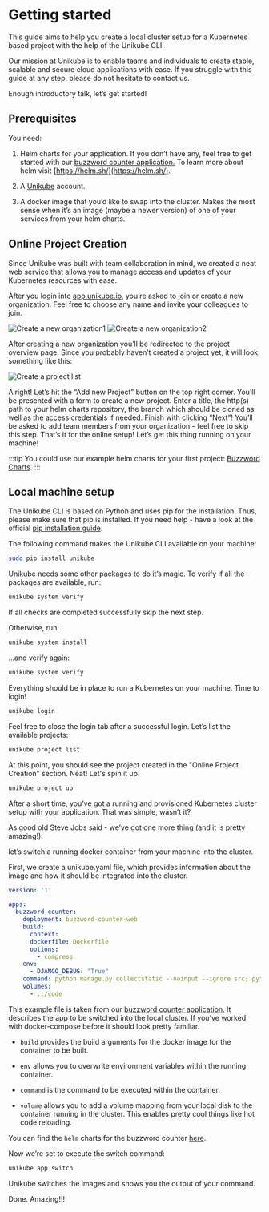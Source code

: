 # Getting started

  

This guide aims to help you create a local cluster setup for a Kubernetes based project with the help of the Unikube CLI.

  

Our mission at Unikube is to enable teams and individuals to create stable, scalable and secure cloud applications with ease. If you struggle with this guide at any step, please do not hesitate to contact us.

  

Enough introductory talk, let’s get started!

## Prerequisites

  

You need:

1.  Helm charts for your application. If you don’t have any, feel free to get started with our [buzzword counter application.](https://github.com/Blueshoe/buzzword-counter) To learn more about helm visit [https://helm.sh/](https://helm.sh/).
    
2.  A [Unikube](https://app.unikube.io) account.
    
3.  A docker image that you’d like to swap into the cluster. Makes the most sense when it’s an image (maybe a newer version) of one of your services from your helm charts.
    

## Online Project Creation

Since Unikube was built with team collaboration in mind, we created a neat web service that allows you to manage access and updates of your Kubernetes resources with ease.

After you login into [app.unikube.io](https://login.unikube.io/auth/realms/unikube/protocol/openid-connect/auth?client_id=frontend&redirect_uri=https%3A%2F%2Fapp.unikube.io%2F&state=3fb1027f-8b5c-4b28-8fe8-791dd998ff74&response_mode=fragment&response_type=code&scope=openid&nonce=3720bb97-7ea1-4587-8028-974f71f5b8d2), you’re asked to join or create a new organization. Feel free to choose any name and invite your colleagues to join.

![Create a new organization1](/docs/img/screenshot_create-new-organization1.png)
![Create a new organization2](/docs/img/screenshot_create-new-organization2.png)


After creating a new organization you’ll be redirected to the project overview page. Since you probably haven’t created a project yet, it will look something like this:

![Create a project list](/docs/img/screenshot__project-list.png)

  

Alright! Let’s hit the “Add new Project” button on the top right corner. You’ll be presented with a form to create a new project. Enter a title, the http(s) path to your helm charts repository, the branch which should be cloned as well as the access credentials if needed. Finish with clicking “Next”! You’ll be asked to add team members from your organization - feel free to skip this step. That’s it for the online setup! Let’s get this thing running on your machine!

:::tip
You could use our example helm charts for your first project:
[Buzzword Charts](https://github.com/Blueshoe/buzzword-charts/).
:::
  

## Local machine setup

The Unikube CLI is based on Python and uses pip for the installation. Thus, please make sure that pip is installed. If you need help - have a look at the official [pip installation guide](https://pip.pypa.io/en/stable/installation/).

  

The following command makes the Unikube CLI available on your machine:

  
```bash
sudo pip install unikube
```
  

Unikube needs some other packages to do it’s magic. To verify if all the packages are available, run:

  
```bash
unikube system verify
```
  

If all checks are completed successfully skip the next step.

  

Otherwise, run:

  
```bash
unikube system install
```
  

...and verify again:

  
```bash
unikube system verify
```
  

Everything should be in place to run a Kubernetes on your machine. Time to login!

  
```bash
unikube login
```
  

Feel free to close the login tab after a successful login. Let’s list the available projects:

  
```bash
unikube project list
```
  

At this point, you should see the project created in the "Online Project Creation" section. Neat! Let's spin it up:

  
```bash
unikube project up
```
  

After a short time, you’ve got a running and provisioned Kubernetes cluster setup with your application. That was simple, wasn’t it?

  

As good old Steve Jobs said - we’ve got one more thing (and it is pretty amazing!):

let’s switch a running docker container from your machine into the cluster.

  

First, we create a unikube.yaml file, which provides information about the image and how it should be integrated into the cluster.

  

```yaml
version: '1'

apps:
  buzzword-counter:
    deployment: buzzword-counter-web
    build:
      context: .
      dockerfile: Dockerfile
      options:
        - compress
    env:
      - DJANGO_DEBUG: "True"
    command: python manage.py collectstatic --noinput --ignore src; python manage.py runserver 0.0.0.0:{port}
    volumes:
      - .:/code
```

  

This example file is taken from our [buzzword counter application.](https://github.com/Blueshoe/buzzword-counter) It describes the app to be switched into the local cluster. If you’ve worked with docker-compose before it should look pretty familiar.

-   `build` provides the build arguments for the docker image for the container to be built.
    
-   `env` allows you to overwrite environment variables within the running container.
    
-   `command` is the command to be executed within the container.
    
-   `volume` allows you to add a volume mapping from your local disk to the container running in the cluster. This enables pretty cool things like hot code reloading.
    

You can find the `helm` charts for the buzzword counter [here](https://github.com/Blueshoe/buzzword-charts/).

Now we’re set to execute the switch command:

  
```bash
unikube app switch
```
  
  

Unikube switches the images and shows you the output of your command.

  

Done. Amazing!!!
